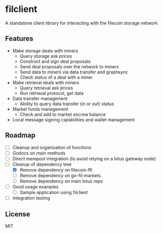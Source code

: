 # filclient

A standalone client library for interacting with the filecoin storage network


## Features

- Make storage deals with miners
  - Query storage ask prices
  - Construct and sign deal proposals
  - Send deal proposals over the network to miners
  - Send data to miners via data transfer and graphsync
  - Check status of a deal with a miner
- Make retrieval deals with miners
  - Query retrieval ask prices
  - Run retrieval protocol, get data
- Data transfer management
  - Ability to query data transfer (in or out) status
- Market funds management
  - Check and add to market escrow balance
- Local message signing capabilities and wallet management

## Roadmap

- [ ] Cleanup and organization of functions
- [ ] Godocs on main methods
- [ ] Direct mempool integration (to avoid relying on a lotus gateway node)
- [ ] Cleanup of dependency tree
  - [x] Remove dependency on filecoin-ffi
  - [ ] Remove dependency on go-fil-markets
  - [ ] Remove dependency on main lotus repo
- [ ] Good usage examples
  - [ ] Sample application using filclient
- [ ] Integration testing

## License

MIT
